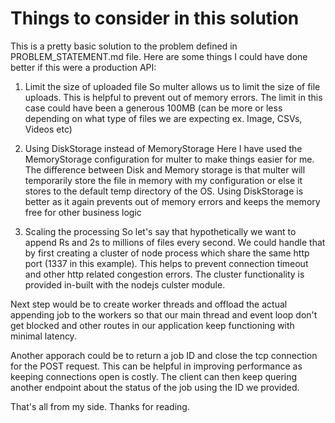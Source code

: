 # Things to consider in this solution

This is a pretty basic solution to the problem defined in PROBLEM_STATEMENT.md file. Here are some things I could have done better if this were a production API:

1. Limit the size of uploaded file
So multer allows us to limit the size of file uploads. This is helpful to prevent out of memory errors. The limit in this case could have been a generous 100MB (can be more or less depending on what type of files we are expecting ex. Image, CSVs, Videos etc)

2. Using DiskStorage instead  of MemoryStorage
Here I have used the MemoryStorage configuration for multer to make things easier for me. The difference between Disk and Memory storage is that multer will temporarily store the file in memory with my configuration or else it stores to the default temp directory of the OS. Using DiskStorage is better as it again prevents out of memory errors and keeps the memory free for other business logic

3. Scaling the processing
So let's say that hypothetically we want to append Rs and 2s to millions of files every second. We could handle that by first creating a cluster of node process which share the same http port (1337 in this example). This helps to prevent connection timeout and other http related congestion errors. The cluster functionality is provided in-built with the nodejs culster module.

Next step would be to create worker threads and offload the actual appending job to the workers so that our main thread and event loop don't get blocked and other routes in our application keep functioning with minimal latency.

Another apporach could be to return a job ID and close the tcp connection for the POST request. This can be helpful in improving performance as keeping connections open is costly. The client can then keep quering another endpoint about the status of the job using the ID we provided.

That's all from my side. Thanks for reading.